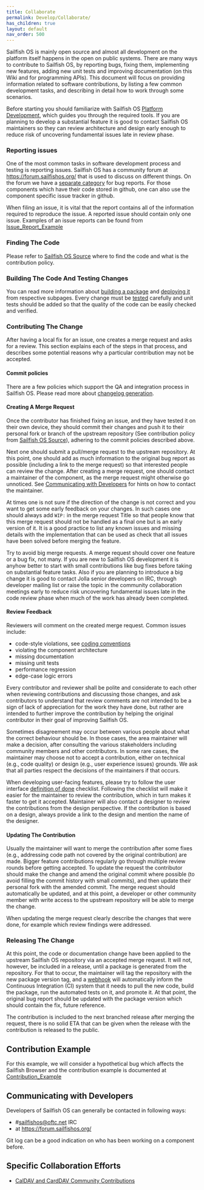 ```yaml
---
title: Collaborate
permalink: Develop/Collaborate/
has_children: true
layout: default
nav_order: 500
---
```


Sailfish OS is mainly open source and almost all development on the
platform itself happens in the open on public systems. There are many
ways to contribute to Sailfish OS, by reporting bugs, fixing them,
implementing new features, adding new unit tests and improving
documentation (on this Wiki and for programming APIs). This document
will focus on providing information related to software contributions,
by listing a few common development tasks, and describing in detail how
to work through some scenarios.

Before starting you should familiarize with Sailfish OS [Platform
Development](/Develop/Platform), which guides you through
the required tools. If you are planning to develop a substantial feature
it is good to contact Sailfish OS maintainers so they can review
architecture and design early enough to reduce risk of uncovering
fundamental issues late in review phase.

### Reporting issues

One of the most common tasks in software development process and testing
is reporting issues. Sailfish OS has a community forum at
<https://forum.sailfishos.org/> that is used to discuss on different
things. On the forum we have a [separate
category](https://forum.sailfishos.org/c/bug-reports/13) for bug
reports. For those components which have their code stored in github,
one can also use the component specific issue tracker in github.

When filing an issue, it is vital that the report contains all of the
information required to reproduce the issue. A reported issue should
contain only one issue. Examples of an issue reports can be found from
[Issue\_Report\_Example](/Develop/Collaborate/Issue_Report_Example)

### Finding The Code

Please refer to [Sailfish OS
Source](/Services/Development/Sailfish_OS_Source) where to find
the code and what is the contribution policy.

### Building The Code And Testing Changes

You can read more information about [building a
package](/Tools/Sailfish_SDK/Building_packages) and [deploying
it](/Tools/Sailfish_SDK/Deploying_packages) from respective subpages. Every
change must be [tested](/Develop/Apps/Testing) carefully and unit tests
should be added so that the quality of the code can be easily checked
and verified.

### Contributing The Change

After having a local fix for an issue, one creates a merge request and
asks for a review. This section explains each of the steps in that
process, and describes some potential reasons why a particular
contribution may not be accepted.

#### Commit policies

There are a few policies which support the QA and integration process in
Sailfish OS. Please read more about [changelog
generation](/Tools/Sailfish_SDK/Building_packages#changelog-generation).

#### Creating A Merge Request

Once the contributor has finished fixing an issue, and they have tested
it on their own device, they should commit their changes and push it to
their personal fork or branch of the upstream repository (See
contribution policy from [Sailfish OS
Source](/Services/Development/Sailfish_OS_Source)), adhering to the commit policies
described above.

Next one should submit a pull/merge request to the upstream repository.
At this point, one should add as much information to the original bug
report as possible (including a link to the merge request) so that
interested people can review the change. After creating a merge request,
one should contact a maintainer of the component, as the merge request
might otherwise go unnoticed. See [Communicating with
Developers](/Develop/Collaborate#communicating-with-developers)
for hints on how to contact the maintainer.

At times one is not sure if the direction of the change is not correct
and you want to get some early feedback on your changes. In such cases
one should always add `WIP:` in the merge request Title so that people
know that this merge request should not be handled as a final one but is
an early version of it. It is a good practice to list any known issues
and missing details with the implementation that can be used as check
that all issues have been solved before merging the feature.

Try to avoid big merge requests. A merge request should cover one
feature or a bug fix, not many. If you are new to Sailfish OS
development it is anyhow better to start with small contributions like
bug fixes before taking on substantial feature tasks. Also if you are
planning to introduce a big change it is good to contact Jolla senior
developers on IRC, through developer mailing list or raise the topic in
the community collaboration meetings early to reduce risk uncovering
fundamental issues late in the code review phase when much of the work
has already been completed.

#### Review Feedback

Reviewers will comment on the created merge request. Common issues
include:

  - code-style violations, see [coding
    conventions](/Develop/Apps/Coding_Conventions)
  - violating the component architecture
  - missing documentation
  - missing unit tests
  - performance regression
  - edge-case logic errors

Every contributor and reviewer shall be polite and considerate to each
other when reviewing contributions and discussing those changes, and ask
contributors to understand that review comments are not intended to be a
sign of lack of appreciation for the work they have done, but rather are
intended to further improve the contribution by helping the original
contributor in their goal of improving Sailfish OS.

Sometimes disagreement may occur between various people about what the
correct behaviour should be. In those cases, the area maintainer will
make a decision, after consulting the various stakeholders including
community members and other contributors. In some rare cases, the
maintainer may choose not to accept a contribution, either on technical
(e.g., code quality) or design (e.g., user experience issues) grounds.
We ask that all parties respect the decisions of the maintainers if that
occurs.

When developing user-facing features, please try to follow the user
interface [definition of done](/Develop/Apps/UI/Definition_of_Done)
checklist. Following the checklist will make it easier for the
maintainer to review the contribution, which in turn makes it faster to
get it accepted. Maintainer will also contact a designer to review the
contributions from the design perspective. If the contribution is based
on a design, always provide a link to the design and mention the name of
the designer.

#### Updating The Contribution

Usually the maintainer will want to merge the contribution after some
fixes (e.g., addressing code path not covered by the original
contribution) are made. Bigger feature contributions regularly go
through multiple review rounds before getting accepted. To update the
request the contributor should make the change and amend the original
commit where possible (to avoid filling the commit history with small
commits), and then update their personal fork with the amended commit.
The merge request should automatically be updated, and at this point, a
developer or other community member with write access to the upstream
repository will be able to merge the change.

When updating the merge request clearly describe the changes that were
done, for example which review findings were addressed.

### Releasing The Change

At this point, the code or documentation change have been applied to the
upstream Sailfish OS repository via an accepted merge request. It will
not, however, be included in a release, until a package is generated
from the repository. For that to occur, the maintainer will tag the
repository with the new package version tag, and a
[webhook](/Services/Development/Webhooks) will automatically inform the Continuous
Integration (CI) system that it needs to pull the new code, build the
package, run the automated tests on it, and promote it. At that point,
the original bug report should be updated with the package version which
should contain the fix, future reference.

The contribution is included to the next branched release after merging
the request, there is no solid ETA that can be given when the release
with the contribution is released to the public.

## Contribution Example

For this example, we will consider a hypothetical bug which affects the
Sailfish Browser and the contribution example is documented at
[Contribution\_Example](/Develop/Collaborate/Contribution_Example)

## Communicating with Developers

Developers of Sailfish OS can generally be contacted in following ways:

  - \#sailfishos@oftc.net IRC
  - at <https://forum.sailfishos.org/>


Git log can be a good indication on who has been working on a component
before.

## Specific Collaboration Efforts

  - [CalDAV and CardDAV Community
    Contributions](/Develop/Collaborate/CalDAV_and_CardDAV_Community_Contributions)
